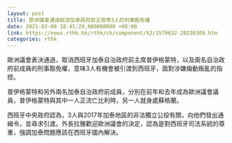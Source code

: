 ```yaml
---
layout: post
title: 歐洲議會通過取消加泰政府前主席等3人的刑事豁免權
date: 2021-03-09 18:41:29.000000000 +08:00
link: https://news.rthk.hk/rthk/ch/component/k2/1579632-20210309.htm
categories: rthk
---
```


歐洲議會表決通過，取消西班牙加泰自治政府前主席普伊格蒙特，以及兩名自治政府前成員的刑事豁免權，意味3人有機會被引渡到西班牙，面對涉嫌煽動叛亂的指控。

普伊格蒙特和另外兩名加泰自治政府前成員，分別在前年和去年成為歐洲議會議員，普伊格蒙特與其中一人正流亡比利時，另一人就身處蘇格蘭。

西班牙中央政府認為，3人與2017年加泰地區的非法獨立公投有關，向他們發出通緝令，並尋求引渡。外長拉雅歡迎歐洲議會的決定，認為是對西班牙司法系統的尊重，強調加泰問題應該在西班牙國內解決。
